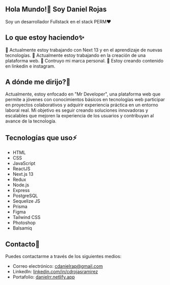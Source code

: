 ## Hola Mundo!👋 Soy Daniel Rojas

Soy un desarrollador Fullstack en el stack PERM♥

## Lo que estoy haciendo✨
🔭 Actualmente estoy trabajando con Next 13 y en el aprendizaje de nuevas tecnologías.
🌱 Actualmente estoy trabajando en la creación de una plataforma web.
👯 Contruyo mi marca personal.
💬 Estoy creando contenido en linkedin e instagram.

## A dónde me dirijo?🔭
Actualmente, estoy enfocado en "Mr Developer", una plataforma web que permite a jóvenes con conocimientos básicos en tecnologías web participar en proyectos colaborativos y adquirir experiencia práctica en un entorno laboral real. Mi objetivo es seguir creando soluciones innovadoras y escalables que mejoren la experiencia de los usuarios y contribuyan al avance de la tecnología.

## Tecnologías que uso⚡
- HTML
- CSS
- JavaScript
- ReactJS
- Next.js 13
- Redux
- Node.js
- Express
- PostgreSQL
- Sequelize JS
- Prisma
- Figma
- Tailwind CSS
- Photoshop
- Balsamiq

## Contacto💬
Puedes contactarme a través de los siguientes medios:
- Correo electrónico: cdanielrap@gmail.com
- LinkedIn: [linkedin.com/in/cdrojasramirez](https://www.linkedin.com/in/cdrojasramirez)
- Portafolio: [danielrr.netlify.app](https://danielrr.netlify.app)
